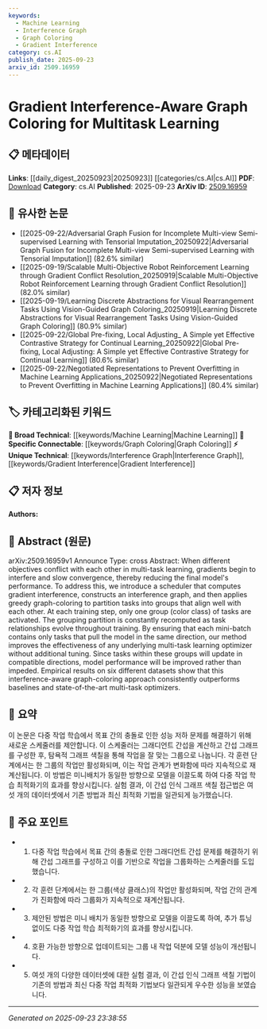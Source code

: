 ```yaml
---
keywords:
  - Machine Learning
  - Interference Graph
  - Graph Coloring
  - Gradient Interference
category: cs.AI
publish_date: 2025-09-23
arxiv_id: 2509.16959
---
```


<!-- KEYWORD_LINKING_METADATA:
{
  "processed_timestamp": "2025-09-23T23:38:55.239114",
  "vocabulary_version": "1.0",
  "selected_keywords": [
    "Machine Learning",
    "Interference Graph",
    "Graph Coloring",
    "Gradient Interference"
  ],
  "rejected_keywords": [],
  "similarity_scores": {
    "Machine Learning": 0.72,
    "Interference Graph": 0.78,
    "Graph Coloring": 0.8,
    "Gradient Interference": 0.77
  },
  "extraction_method": "AI_prompt_based",
  "budget_applied": true,
  "candidates_json": {
    "candidates": [
      {
        "surface": "multi-task learning",
        "canonical": "Machine Learning",
        "aliases": [
          "multitask learning"
        ],
        "category": "broad_technical",
        "rationale": "Multi-task learning is a key aspect of the paper and connects well with general machine learning concepts.",
        "novelty_score": 0.45,
        "connectivity_score": 0.88,
        "specificity_score": 0.6,
        "link_intent_score": 0.72
      },
      {
        "surface": "interference graph",
        "canonical": "Interference Graph",
        "aliases": [
          "conflict graph"
        ],
        "category": "unique_technical",
        "rationale": "The interference graph is a novel concept introduced in the paper, crucial for understanding the proposed method.",
        "novelty_score": 0.75,
        "connectivity_score": 0.65,
        "specificity_score": 0.8,
        "link_intent_score": 0.78
      },
      {
        "surface": "graph-coloring",
        "canonical": "Graph Coloring",
        "aliases": [
          "coloring algorithm"
        ],
        "category": "specific_connectable",
        "rationale": "Graph coloring is a specific technique used in the paper, linking it to broader graph theory concepts.",
        "novelty_score": 0.55,
        "connectivity_score": 0.7,
        "specificity_score": 0.75,
        "link_intent_score": 0.8
      },
      {
        "surface": "gradient interference",
        "canonical": "Gradient Interference",
        "aliases": [
          "gradient conflict"
        ],
        "category": "unique_technical",
        "rationale": "Gradient interference is a unique technical term central to the paper's methodology.",
        "novelty_score": 0.7,
        "connectivity_score": 0.6,
        "specificity_score": 0.85,
        "link_intent_score": 0.77
      }
    ],
    "ban_list_suggestions": [
      "scheduler",
      "mini-batch",
      "training step"
    ]
  },
  "decisions": [
    {
      "candidate_surface": "multi-task learning",
      "resolved_canonical": "Machine Learning",
      "decision": "linked",
      "scores": {
        "novelty": 0.45,
        "connectivity": 0.88,
        "specificity": 0.6,
        "link_intent": 0.72
      }
    },
    {
      "candidate_surface": "interference graph",
      "resolved_canonical": "Interference Graph",
      "decision": "linked",
      "scores": {
        "novelty": 0.75,
        "connectivity": 0.65,
        "specificity": 0.8,
        "link_intent": 0.78
      }
    },
    {
      "candidate_surface": "graph-coloring",
      "resolved_canonical": "Graph Coloring",
      "decision": "linked",
      "scores": {
        "novelty": 0.55,
        "connectivity": 0.7,
        "specificity": 0.75,
        "link_intent": 0.8
      }
    },
    {
      "candidate_surface": "gradient interference",
      "resolved_canonical": "Gradient Interference",
      "decision": "linked",
      "scores": {
        "novelty": 0.7,
        "connectivity": 0.6,
        "specificity": 0.85,
        "link_intent": 0.77
      }
    }
  ]
}
-->

# Gradient Interference-Aware Graph Coloring for Multitask Learning

## 📋 메타데이터

**Links**: [[daily_digest_20250923|20250923]] [[categories/cs.AI|cs.AI]]
**PDF**: [Download](https://arxiv.org/pdf/2509.16959.pdf)
**Category**: cs.AI
**Published**: 2025-09-23
**ArXiv ID**: [2509.16959](https://arxiv.org/abs/2509.16959)

## 🔗 유사한 논문
- [[2025-09-22/Adversarial Graph Fusion for Incomplete Multi-view Semi-supervised Learning with Tensorial Imputation_20250922|Adversarial Graph Fusion for Incomplete Multi-view Semi-supervised Learning with Tensorial Imputation]] (82.6% similar)
- [[2025-09-19/Scalable Multi-Objective Robot Reinforcement Learning through Gradient Conflict Resolution_20250919|Scalable Multi-Objective Robot Reinforcement Learning through Gradient Conflict Resolution]] (82.0% similar)
- [[2025-09-19/Learning Discrete Abstractions for Visual Rearrangement Tasks Using Vision-Guided Graph Coloring_20250919|Learning Discrete Abstractions for Visual Rearrangement Tasks Using Vision-Guided Graph Coloring]] (80.9% similar)
- [[2025-09-22/Global Pre-fixing, Local Adjusting_ A Simple yet Effective Contrastive Strategy for Continual Learning_20250922|Global Pre-fixing, Local Adjusting: A Simple yet Effective Contrastive Strategy for Continual Learning]] (80.6% similar)
- [[2025-09-22/Negotiated Representations to Prevent Overfitting in Machine Learning Applications_20250922|Negotiated Representations to Prevent Overfitting in Machine Learning Applications]] (80.4% similar)

## 🏷️ 카테고리화된 키워드
**🧠 Broad Technical**: [[keywords/Machine Learning|Machine Learning]]
**🔗 Specific Connectable**: [[keywords/Graph Coloring|Graph Coloring]]
**⚡ Unique Technical**: [[keywords/Interference Graph|Interference Graph]], [[keywords/Gradient Interference|Gradient Interference]]

## 📋 저자 정보

**Authors:** 

## 📄 Abstract (원문)

arXiv:2509.16959v1 Announce Type: cross 
Abstract: When different objectives conflict with each other in multi-task learning, gradients begin to interfere and slow convergence, thereby reducing the final model's performance. To address this, we introduce a scheduler that computes gradient interference, constructs an interference graph, and then applies greedy graph-coloring to partition tasks into groups that align well with each other. At each training step, only one group (color class) of tasks are activated. The grouping partition is constantly recomputed as task relationships evolve throughout training. By ensuring that each mini-batch contains only tasks that pull the model in the same direction, our method improves the effectiveness of any underlying multi-task learning optimizer without additional tuning. Since tasks within these groups will update in compatible directions, model performance will be improved rather than impeded. Empirical results on six different datasets show that this interference-aware graph-coloring approach consistently outperforms baselines and state-of-the-art multi-task optimizers.

## 📝 요약

이 논문은 다중 작업 학습에서 목표 간의 충돌로 인한 성능 저하 문제를 해결하기 위해 새로운 스케줄러를 제안합니다. 이 스케줄러는 그래디언트 간섭을 계산하고 간섭 그래프를 구성한 후, 탐욕적 그래프 색칠을 통해 작업을 잘 맞는 그룹으로 나눕니다. 각 훈련 단계에서는 한 그룹의 작업만 활성화되며, 이는 작업 관계가 변화함에 따라 지속적으로 재계산됩니다. 이 방법은 미니배치가 동일한 방향으로 모델을 이끌도록 하여 다중 작업 학습 최적화기의 효과를 향상시킵니다. 실험 결과, 이 간섭 인식 그래프 색칠 접근법은 여섯 개의 데이터셋에서 기존 방법과 최신 최적화 기법을 일관되게 능가했습니다.

## 🎯 주요 포인트

- 1. 다중 작업 학습에서 목표 간의 충돌로 인한 그래디언트 간섭 문제를 해결하기 위해 간섭 그래프를 구성하고 이를 기반으로 작업을 그룹화하는 스케줄러를 도입했습니다.
- 2. 각 훈련 단계에서는 한 그룹(색상 클래스)의 작업만 활성화되며, 작업 간의 관계가 진화함에 따라 그룹화가 지속적으로 재계산됩니다.
- 3. 제안된 방법은 미니 배치가 동일한 방향으로 모델을 이끌도록 하여, 추가 튜닝 없이도 다중 작업 학습 최적화기의 효과를 향상시킵니다.
- 4. 호환 가능한 방향으로 업데이트되는 그룹 내 작업 덕분에 모델 성능이 개선됩니다.
- 5. 여섯 개의 다양한 데이터셋에 대한 실험 결과, 이 간섭 인식 그래프 색칠 기법이 기존의 방법과 최신 다중 작업 최적화 기법보다 일관되게 우수한 성능을 보였습니다.


---

*Generated on 2025-09-23 23:38:55*